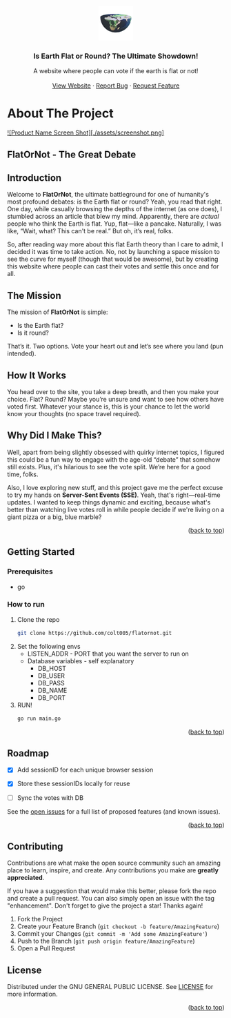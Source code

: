 <a id="readme-top"></a>

<br />
<div align="center">
  <a href="https://github.com/colt005/flatornot">
    <img src="assets/flatornot.png" alt="Logo" width="80" height="80">
  </a>

  <h3 align="center">Is Earth Flat or Round? The Ultimate Showdown!</h3>

  <p align="center">
    A website where people can vote if the earth is flat or not!
    <br />
    <br />
    <a href="https://flatornot.xyz">View Website</a>
    ·
    <a href="https://github.com/colt005/flatornot/issues/new?labels=bug">Report Bug</a>
    ·
    <a href="https://github.com/colt005/flatornot/issues/new?labels=enhancement">Request Feature</a>
  </p>
</div>



<!-- ABOUT THE PROJECT -->
# About The Project

[![Product Name Screen Shot][./assets/screenshot.png]](https://flatornot.xyz)

## FlatOrNot - The Great Debate

## Introduction

Welcome to **FlatOrNot**, the ultimate battleground for one of humanity's most profound debates: is the Earth flat or round? Yeah, you read that right. One day, while casually browsing the depths of the internet (as one does), I stumbled across an article that blew my mind. Apparently, there are _actual_ people who think the Earth is flat. Yup, flat—like a pancake. Naturally, I was like, “Wait, what? This can't be real.” But oh, it’s real, folks.

So, after reading way more about this flat Earth theory than I care to admit, I decided it was time to take action. No, not by launching a space mission to see the curve for myself (though that would be awesome), but by creating this website where people can cast their votes and settle this once and for all.

## The Mission

The mission of **FlatOrNot** is simple:

- Is the Earth flat?
- Is it round?

That’s it. Two options. Vote your heart out and let’s see where you land (pun intended).

## How It Works

You head over to the site, you take a deep breath, and then you make your choice. Flat? Round? Maybe you’re unsure and want to see how others have voted first. Whatever your stance is, this is your chance to let the world know your thoughts (no space travel required).

## Why Did I Make This?

Well, apart from being slightly obsessed with quirky internet topics, I figured this could be a fun way to engage with the age-old “debate” that somehow still exists. Plus, it's hilarious to see the vote split. We’re here for a good time, folks.

Also, I love exploring new stuff, and this project gave me the perfect excuse to try my hands on **Server-Sent Events (SSE)**. Yeah, that's right—real-time updates. I wanted to keep things dynamic and exciting, because what's better than watching live votes roll in while people decide if we're living on a giant pizza or a big, blue marble?


<p align="right">(<a href="#readme-top">back to top</a>)</p>




## Getting Started


### Prerequisites

* go

### How to run

1. Clone the repo
    ```sh
   git clone https://github.com/colt005/flatornot.git
   ```
2. Set the following envs
    - LISTEN_ADDR - PORT that you want the server to run on
    - Database variables - self explanatory
        - DB_HOST
        - DB_USER
        - DB_PASS
        - DB_NAME
        - DB_PORT
3. RUN!
    ```sh
    go run main.go
    ```

<p align="right">(<a href="#readme-top">back to top</a>)</p>



<!-- ROADMAP -->
## Roadmap

- [X] Add sessionID for each unique browser session
- [X] Store these sessionIDs locally for reuse
- [ ] Sync the votes with DB



See the [open issues](https://github.com/colt005/flatornot/issues) for a full list of proposed features (and known issues).

<p align="right">(<a href="#readme-top">back to top</a>)</p>



<!-- CONTRIBUTING -->
## Contributing

Contributions are what make the open source community such an amazing place to learn, inspire, and create. Any contributions you make are **greatly appreciated**.

If you have a suggestion that would make this better, please fork the repo and create a pull request. You can also simply open an issue with the tag "enhancement".
Don't forget to give the project a star! Thanks again!

1. Fork the Project
2. Create your Feature Branch (`git checkout -b feature/AmazingFeature`)
3. Commit your Changes (`git commit -m 'Add some AmazingFeature'`)
4. Push to the Branch (`git push origin feature/AmazingFeature`)
5. Open a Pull Request

<!-- LICENSE -->
## License

Distributed under the GNU GENERAL PUBLIC LICENSE. See [LICENSE](https://github.com/colt005/flatornot/LICENSE) for more information.

<p align="right">(<a href="#readme-top">back to top</a>)</p>


